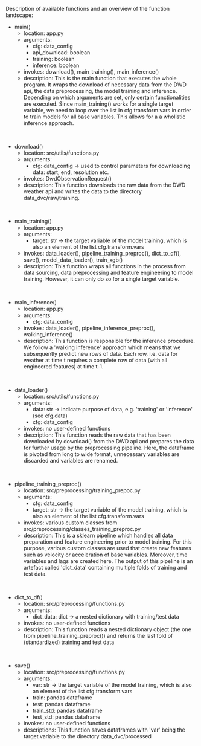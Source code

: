 Description of available functions and an overview of the function landscape:

- main()
  - location: app.py
  - arguments:
    - cfg: data_config
    - api_download: boolean 
    - training: boolean
    - inference: boolean
  - invokes: download(), main_training(), main_inference()
  - description: This is the main function that executes the whole program. It wraps the download of necessary data from the DWD api, the data preprocessing, the model training and inference. Depending on which arguments are set, only certain functionalities are executed. Since main_training() works for a single target variable, we need to loop over the list in cfg.transform.vars in order to train models for all base variables. This allows for a a wholistic inference approach.

<br/>

- download()
  - location: src/utils/functions.py
  - arguments:
    - cfg: data_config -> used to control parameters for downloading data: start, end, resolution etc.
  - invokes: DwdObservationRequest()
  - description: This function downloads the raw data from the DWD weather api and writes the data to the directory data_dvc/raw/training.

<br/>

- main_training()
  - location: app.py
  - arguments:
    - target: str -> the target variable of the model training, which is also an element of the list cfg.transform.vars
  - invokes: data_loader(), pipeline_training_preproc(), dict_to_df(), save(), model_data_loader(), train_xgb()
  - description: This function wraps all functions in the process from data sourcing, data preprocessing and feature engineering to model training. However, it can only do so for a single target variable.

<br/>

- main_inference()
  - location: app.py
  - arguments:
    - cfg: data_config
  - invokes: data_loader(), pipeline_inference_preproc(), walking_inference()
  - description: This function is responsible for the inference procedure. We follow a 'walking inference' approach which means that we subsequently predict new rows of data. Each row, i.e. data for weather at time t requires a complete row of data (with all engineered features) at time t-1.

<br/>

- data_loader()
  - location: src/utils/functions.py
  - arguments:
    - data: str -> indicate purpose of data, e.g. 'training' or 'inference' (see cfg.data)
    - cfg: data_config
  - invokes: no user-defined functions
  - description: This function reads the raw data that has been downloaded by download() from the DWD api and prepares the data for further usage by the preprocessing pipeline. Here, the dataframe is pivoted from long to wide format, unnecessary variables are discarded and variables are renamed.

<br/>

- pipeline_training_preproc()
  - location: src/preprocessing/training_prepoc.py
  - arguments:
    - cfg: data_config
    - target: str -> the target variable of the model training, which is also an element of the list cfg.transform.vars
  - invokes: various custom classes from src/preprocessing/classes_training_preproc.py
  - description: This is a sklearn pipeline which handles all data preparation and feature engineering prior to model training. For this purpose, various custom classes are used that create new features such as velocity or acceleration of base variables. Moreover, time variables and lags are created here. The output of this pipeline is an artefact called 'dict_data' containing multiple folds of training and test data.

<br/>

- dict_to_df()
  - location: src/preprocessing/functions.py
  - arguments:
    - dict_data: dict -> a nested dictionary with training/test data
  - invokes: no user-defined functions
  - description: This function reads a nested dictionary object (the one from pipeline_training_preproc()) and returns the last fold of (standardized) training and test data

<br/>

- save()
  - location: src/preprocessing/functions.py
  - arguments:
    - var: str -> the target variable of the model training, which is also an element of the list cfg.transform.vars
    - train: pandas dataframe
    - test: pandas dataframe
    - train_std: pandas dataframe
    - test_std: pandas dataframe
  - invokes: no user-defined functions
  - descriptions: This function saves dataframes with 'var' being the target variable to the directory data_dvc/processed










